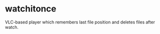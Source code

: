 watchitonce
===========

VLC-based player which remembers last file position and deletes files after watch.
